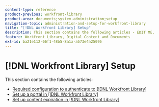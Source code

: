 ```yaml
---
content-type: reference
product-previous: workfront-library
product-area: documents;system-administration;setup
navigation-topic: administration-and-setup-for-workfront-library
title: "[!DNL Workfront Library] Setup"
description: This section contains the following articles - EDIT ME.
feature: Workfront Library, Digital Content and Documents
exl-id: ba21e112-66f1-48b5-8a1a-a573e4a25095
---
```

# [!DNL Workfront Library] Setup

This section contains the following articles:

* [Required configuration to authenticate to [!DNL Workfront Library]](../../../workfront-library/administration-and-setup/workfront-library-setup/required-configuration-to-authenticate-to-library.md)
* [Set up a portal in [!DNL Workfront Library]](../../../workfront-library/administration-and-setup/workfront-library-setup/set-up-a-portal-in-library.md)
* [Set up content expiration in [!DNL Workfront Library]](../../../workfront-library/administration-and-setup/workfront-library-setup/set-up-content-expiration-in-library.md)
